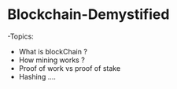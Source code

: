# Blockchain-Demystified

 -Topics:
   - What is blockChain ?
   - How mining works ?
   - Proof of work vs proof of stake
   - Hashing ....
   
